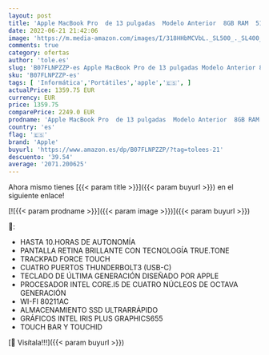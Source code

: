 ```yaml
---
layout: post
title: 'Apple MacBook Pro  de 13 pulgadas  Modelo Anterior  8GB RAM  512GB de almacenamiento  - Gris Espacial'
date: 2022-06-21 21:42:06
image: 'https://m.media-amazon.com/images/I/318HHbMCVbL._SL500_._SL400_.jpg'
comments: true
category: ofertas
author: 'tole.es'
slug: 'B07FLNPZZP-es Apple MacBook Pro de 13 pulgadas Modelo Anterior 8GB RAM...'
sku: 'B07FLNPZZP-es'
tags: [ 'Informática','Portátiles','apple','🇪🇸', ]
actualPrice: 1359.75 EUR
currency: EUR
price: 1359.75
comparePrice: 2249.0 EUR
prodname: 'Apple MacBook Pro  de 13 pulgadas  Modelo Anterior  8GB RAM  512GB de almacenamiento  - Gris Espacial'
country: 'es'
flag: '🇪🇸'
brand: 'Apple'
buyurl: 'https://www.amazon.es/dp/B07FLNPZZP/?tag=tolees-21'
descuento: '39.54'
average: '2071.200625'
---
```


Ahora mismo tienes [{{< param title >}}]({{< param buyurl >}}) en el siguiente enlace!

[![{{< param prodname >}}]({{< param image >}})]({{< param buyurl >}})

🔎:

- HASTA 10.HORAS DE AUTONOMÍA
- PANTALLA RETINA BRILLANTE CON TECNOLOGÍA TRUE.TONE
- TRACKPAD FORCE TOUCH
- CUATRO PUERTOS THUNDERBOLT3 (USB-C)
- TECLADO DE ÚLTIMA GENERACIÓN DISEÑADO POR APPLE
- PROCESADOR INTEL CORE.I5 DE CUATRO NÚCLEOS DE OCTAVA GENERACIÓN
- WI-FI 80211AC
- ALMACENAMIENTO SSD ULTRARRÁPIDO
- GRÁFICOS INTEL IRIS PLUS GRAPHICS655
- TOUCH BAR Y TOUCHID

[🛒 Visítala!!!]({{< param buyurl >}})
